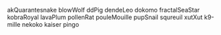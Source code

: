 akQuarantesnake
blowWolf
ddPig
dendeLeo
dokomo
fractalSeaStar
kobraRoyal
lavaPlum
pollenRat
pouleMouille
pupSnail
squreuil
xutXut
k9-mille
nekoko
kaiser pingo
